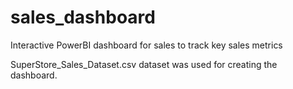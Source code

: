 # sales_dashboard
Interactive PowerBI dashboard for sales to track key sales metrics

SuperStore_Sales_Dataset.csv dataset was used for creating the dashboard.


